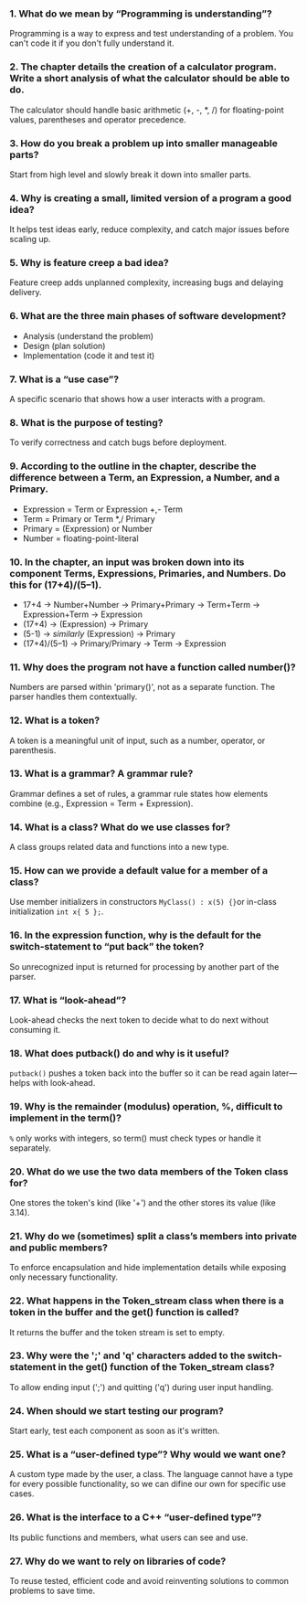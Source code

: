 ﻿### 1. What do we mean by “Programming is understanding”?
Programming is a way to express and test understanding of a problem. You can't code it if you don't fully understand it.

### 2. The chapter details the creation of a calculator program. Write a short analysis of what the calculator should be able to do.
The calculator should handle basic arithmetic (+, -, *, /) for floating-point values, parentheses and operator precedence.

### 3. How do you break a problem up into smaller manageable parts?
Start from high level and slowly break it down into smaller parts.

### 4. Why is creating a small, limited version of a program a good idea?
It helps test ideas early, reduce complexity, and catch major issues before scaling up.

### 5. Why is feature creep a bad idea?
Feature creep adds unplanned complexity, increasing bugs and delaying delivery. 

### 6. What are the three main phases of software development?
- Analysis (understand the problem)
- Design (plan solution)
- Implementation (code it and test it)

### 7. What is a “use case”?
A specific scenario that shows how a user interacts with a program.

### 8. What is the purpose of testing?
To verify correctness and catch bugs before deployment.

### 9. According to the outline in the chapter, describe the difference between a Term, an Expression, a Number, and a Primary.
- Expression = Term or Expression +,- Term
- Term = Primary or Term *,/ Primary
- Primary = (Expression) or Number
- Number = floating-point-literal
 
 ### 10. In the chapter, an input was broken down into its component Terms, Expressions, Primaries, and Numbers. Do this for (17+4)/(5–1).
 - 17+4 -> Number+Number -> Primary+Primary -> Term+Term -> Expression+Term -> Expression
 - (17+4) -> (Expression) -> Primary 
 - (5-1) -> *similarly* (Expression) -> Primary
 - (17+4)/(5–1) -> Primary/Primary -> Term -> Expression

  
 ### 11. Why does the program not have a function called number()?
 Numbers are parsed within 'primary()', not as a separate function. The parser handles them contextually.
 
 ### 12. What is a token?
 A token is a meaningful unit of input, such as a number, operator, or parenthesis.
 
 ### 13. What is a grammar? A grammar rule?
 Grammar defines a set of rules, a grammar rule states how elements combine (e.g., Expression = Term + Expression).
 
 ### 14. What is a class? What do we use classes for?
 A class groups related data and functions into a new type. 
 
 ### 15. How can we provide a default value for a member of a class?
 Use member initializers in constructors `MyClass() : x(5) {}`or in-class initialization `int x{ 5 };`.
 
 ### 16. In the expression function, why is the default for the switch-statement to “put back” the token?
 So unrecognized input is returned for processing by another part of the parser.

### 17. What is “look-ahead”?
 Look-ahead checks the next token to decide what to do next without consuming it.
 
 ### 18. What does putback() do and why is it useful?
 `putback()` pushes a token back into the buffer so it can be read again later—helps with look-ahead.
 
 ### 19. Why is the remainder (modulus) operation, %, difficult to implement in the term()?
 `%` only works with integers, so term() must check types or handle it separately.
 
 ### 20. What do we use the two data members of the Token class for?
 One stores the token's kind (like '+') and the other stores its value (like 3.14).
 
 ### 21. Why do we (sometimes) split a class’s members into private and public members?
 To enforce encapsulation and hide implementation details while exposing only necessary functionality.
 
 ### 22. What happens in the Token_stream class when there is a token in the buffer and the get() function is called?
 It returns the buffer and the token stream is set to empty.
 
 ### 23. Why were the ';' and 'q' characters added to the switch-statement in the get() function of the Token_stream class?
 To allow ending input (';') and quitting ('q') during user input handling.
 
 ### 24. When should we start testing our program?
 Start early, test each component as soon as it's written.
 
 ### 25. What is a “user-defined type”? Why would we want one?
 A custom type made by the user, a class. The language cannot have a type for every possible functionality, so we can difine our own for specific use cases.
 
 ### 26. What is the interface to a C++ “user-defined type”?
 Its public functions and members, what users can see and use.
 
 ### 27. Why do we want to rely on libraries of code?
 To reuse tested, efficient code and avoid reinventing solutions to common problems to save time.